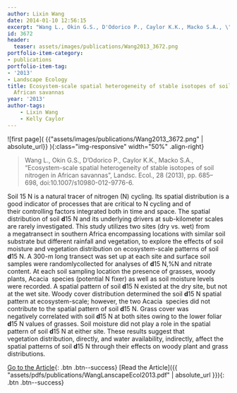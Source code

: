 ```yaml
---
author: Lixin Wang
date: 2014-01-10 12:56:15
excerpt: "Wang L., Okin G.S., D'Odorico P., Caylor K.K., Macko S.A., \"Ecosystem-scale spatial heterogeneity of stable isotopes of soil nitrogen in African savannas\", Landsc. Ecol., 28 (2013), pp. 685\u2013698, doi:10.1007/s10980-012-9776-6."
id: 3672
header:
  teaser: assets/images/publications/Wang2013_3672.png
portfolio-item-category:
- publications
portfolio-item-tag:
- '2013'
- Landscape Ecology
title: Ecosystem-scale spatial heterogeneity of stable isotopes of soil nitrogen in
  African savannas
year: '2013'
author-tags:
    - Lixin Wang
    - Kelly Caylor
---
```


![first page]( {{"assets/images/publications/Wang2013_3672.png" | absolute_url}} ){:class="img-responsive" width="50%" .align-right}

> Wang L., Okin G.S., D’Odorico P., Caylor K.K., Macko S.A., “Ecosystem-scale spatial heterogeneity of stable isotopes of soil nitrogen in African savannas”, Landsc. Ecol., 28 (2013), pp. 685–698, doi:10.1007/s10980-012-9776-6.


Soil 15 N is a natural tracer of nitrogen (N) cycling. Its spatial distribution is a good indicator of processes that are critical to N cycling and of their controlling factors integrated both in time and space. The spatial distribution of soil **d**15 N and its underlying drivers at sub-kilometer scales are rarely investigated. This study utilizes two sites (dry vs. wet) from a megatransect in southern Africa encompassing locations with similar soil substrate but different rainfall and vegetation, to explore the effects of soil moisture and vegetation distribution on ecosystem-scale patterns of soil **d**15 N. A 300-m long transect was set up at each site and surface soil samples were randomlycollected for analyses of **d**15 N,%N and nitrate content. At each soil sampling location the presence of grasses, woody plants, Acacia  species (potential N fixer) as well as soil moisture levels were recorded. A spatial pattern of soil **d**15 N existed at the dry site, but not at the wet site. Woody cover distribution determined the soil **d**15 N spatial pattern at ecosystem-scale; however, the two Acacia  species did not contribute to the spatial pattern of soil **d**15 N. Grass cover was negatively correlated with soil **d**15 N at both sites owing to the lower foliar **d**15 N values of grasses. Soil moisture did not play a role in the spatial pattern of soil **d**15 N at either site. These results suggest that vegetation distribution, directly, and water availability, indirectly, affect the spatial patterns of soil **d**15 N through their effects on woody plant and grass distributions.


[Go to the Article](http://dx.doi.org/10.1007/s10980-012-9776-6){: .btn .btn--success}
[Read the Article]({{ "assets/pdfs/publications/WangLanscapeEcol2013.pdf" | absolute_url }}){: .btn .btn--success}